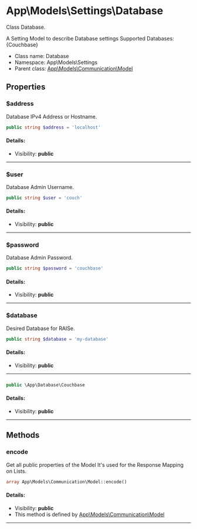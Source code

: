 App\Models\Settings\Database
===============

Class Database.

A Setting Model to describe Database settings
Supported Databases: {Couchbase}


* Class name: Database
* Namespace: App\Models\Settings
* Parent class: [App\Models\Communication\Model](App-Models-Communication-Model.md)





Properties
----------


### $address

Database IPv4 Address or Hostname.



```php
public string $address = 'localhost'
```

#### Details:
* Visibility: **public**

<hr>

### $user

Database Admin Username.



```php
public string $user = 'couch'
```

#### Details:
* Visibility: **public**

<hr>

### $password

Database Admin Password.



```php
public string $password = 'couchbase'
```

#### Details:
* Visibility: **public**

<hr>

### $database

Desired Database for RAISe.



```php
public string $database = 'my-database'
```

#### Details:
* Visibility: **public**

<hr>

### 





```php
public \App\Database\Couchbase 
```

#### Details:
* Visibility: **public**

<hr>

Methods
-------


### encode

Get all public properties of the Model
It's used for the Response Mapping on Lists.



```php
array App\Models\Communication\Model::encode()
```

#### Details:
* Visibility: **public**
* This method is defined by [App\Models\Communication\Model](App-Models-Communication-Model.md)



<hr>

